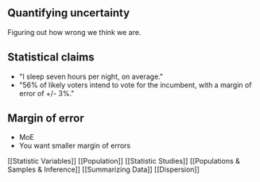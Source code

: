 ## Quantifying uncertainty
Figuring out how wrong we think we are.
## Statistical claims
- "I sleep seven hours per night, on average."
- "56% of likely voters intend to vote for the incumbent, with a margin of error of +/- 3%."
## Margin of error
- MoE
- You want smaller margin of errors

[[Statistic Variables]]
[[Population]]
[[Statistic Studies]]
[[Populations & Samples & Inference]]
[[Summarizing Data]]
[[Dispersion]]
